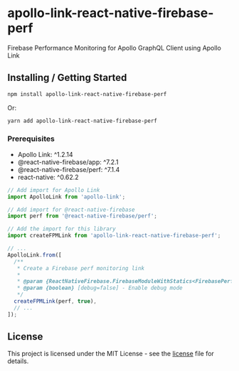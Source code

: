 # apollo-link-react-native-firebase-perf

Firebase Performance Monitoring for Apollo GraphQL Client using Apollo Link

## Installing / Getting Started

```sh
npm install apollo-link-react-native-firebase-perf
```

Or:

```sh
yarn add apollo-link-react-native-firebase-perf
```

### Prerequisites

* Apollo Link: ^1.2.14
* @react-native-firebase/app: ^7.2.1
* @react-native-firebase/perf: ^7.1.4
* react-native: ^0.62.2

```ts
// Add import for Apollo Link
import ApolloLink from 'apollo-link';

// Add import for @react-native-firebase
import perf from '@react-native-firebase/perf';

// Add the import for this library
import createFPMLink from 'apollo-link-react-native-firebase-perf';

// ...
ApolloLink.from([
  /**
   * Create a Firebase perf monitoring link
   *
   * @param {ReactNativeFirebase.FirebaseModuleWithStatics<FirebasePerformanceTypes.Module, FirebasePerformanceTypes.Statics>} perf - React Native Firebase Performance module
   * @param {boolean} [debug=false] - Enable debug mode
   */
  createFPMLink(perf, true),
  // ...
]);
```

## License

This project is licensed under the MIT License - see the
[license](https://github.com/KirioXX/apollo-link-react-native-firebase-perf/blob/master/LICENSE) file for details.
